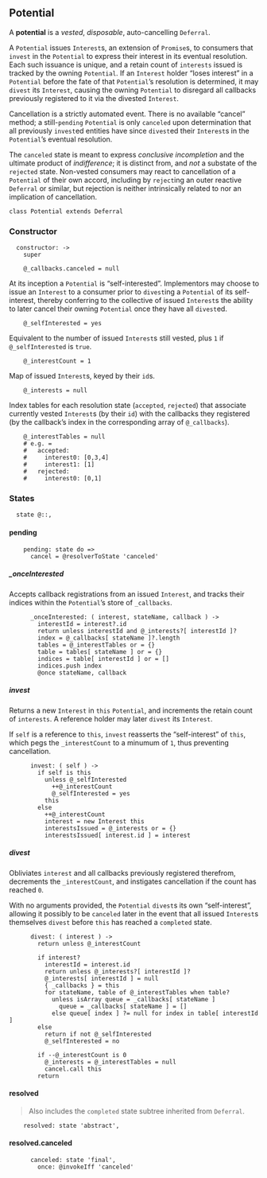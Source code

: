 ## Potential

A **potential** is a *vested*, *disposable*, auto-cancelling `Deferral`.

A `Potential` issues `Interest`s, an extension of `Promise`s, to consumers that
`invest` in the `Potential` to express their interest in its eventual
resolution. Each such issuance is unique, and a retain count of `interests`
issued is tracked by the owning `Potential`. If an `Interest` holder “loses
interest” in a `Potential` before the fate of that `Potential`’s resolution is
determined, it may `divest` its `Interest`, causing the owning `Potential` to
disregard all callbacks previously registered to it via the divested
`Interest`.

Cancellation is a strictly automated event. There is no available “cancel”
method; a still-`pending` `Potential` is only `canceled` upon determination
that all previously `invest`ed entities have since `divest`ed their `Interest`s
in the `Potential`’s eventual resolution.

The `canceled` state is meant to express *conclusive incompletion* and the
ultimate product of *indifference*; it is distinct from, and *not* a substate
of the `rejected` state. Non-vested consumers may react to cancellation of a
`Potential` of their own accord, including by `reject`ing an outer reactive
`Deferral` or similar, but rejection is neither intrinsically related to nor an
implication of cancellation.


    class Potential extends Deferral


### Constructor

      constructor: ->
        super

        @_callbacks.canceled = null

At its inception a `Potential` is “self-interested”. Implementors may choose to
issue an `Interest` to a consumer prior to `divest`ing a `Potential` of its
self-interest, thereby conferring to the collective of issued `Interest`s the
ability to later cancel their owning `Potential` once they have all `divest`ed.

        @_selfInterested = yes

Equivalent to the number of issued `Interest`s still vested, plus `1` if
`@_selfInterested` is `true`.

        @_interestCount = 1

Map of issued `Interest`s, keyed by their `id`s.

        @_interests = null

Index tables for each resolution state (`accepted`, `rejected`) that associate
currently vested `Interest`s (by their `id`) with the callbacks they registered
(by the callback’s index in the corresponding array of `@_callbacks`).

        @_interestTables = null
        # e.g. =
        #   accepted:
        #     interest0: [0,3,4]
        #     interest1: [1]
        #   rejected:
        #     interest0: [0,1]



### States

      state @::,


#### pending

        pending: state do =>
          cancel = @resolverToState 'canceled'

##### _onceInterested

Accepts callback registrations from an issued `Interest`, and tracks their
indices within the `Potential`’s store of `_callbacks`.

          _onceInterested: ( interest, stateName, callback ) ->
            interestId = interest?.id
            return unless interestId and @_interests?[ interestId ]?
            index = @_callbacks[ stateName ]?.length
            tables = @_interestTables or = {}
            table = tables[ stateName ] or = {}
            indices = table[ interestId ] or = []
            indices.push index
            @once stateName, callback

##### invest

Returns a new `Interest` in `this` `Potential`, and increments the retain count
of `interests`. A reference holder may later `divest` its `Interest`.

If `self` is a reference to `this`, `invest` reasserts the “self-interest” of
`this`, which pegs the `_interestCount` to a minumum of `1`, thus preventing
cancellation.

          invest: ( self ) ->
            if self is this
              unless @_selfInterested
                ++@_interestCount
                @_selfInterested = yes
              this
            else
              ++@_interestCount
              interest = new Interest this
              interestsIssued = @_interests or = {}
              interestsIssued[ interest.id ] = interest

##### divest

Obliviates `interest` and all callbacks previously registered therefrom,
decrements the `_interestCount`, and instigates cancellation if the count has
reached `0`.

With no arguments provided, the `Potential` `divest`s its own “self-interest”,
allowing it possibly to be `canceled` later in the event that all issued
`Interest`s themselves `divest` before `this` has reached a `completed` state.

          divest: ( interest ) ->
            return unless @_interestCount

            if interest?
              interestId = interest.id
              return unless @_interests?[ interestId ]?
              @_interests[ interestId ] = null
              { _callbacks } = this
              for stateName, table of @_interestTables when table?
                unless isArray queue = _callbacks[ stateName ]
                  queue = _callbacks[ stateName ] = []
                else queue[ index ] ?= null for index in table[ interestId ]
            else
              return if not @_selfInterested
              @_selfInterested = no

            if --@_interestCount is 0
              @_interests = @_interestTables = null
              cancel.call this
            return


#### resolved

> Also includes the `completed` state subtree inherited from `Deferral`.

        resolved: state 'abstract',


#### resolved.canceled

          canceled: state 'final',
            once: @invokeIff 'canceled'
